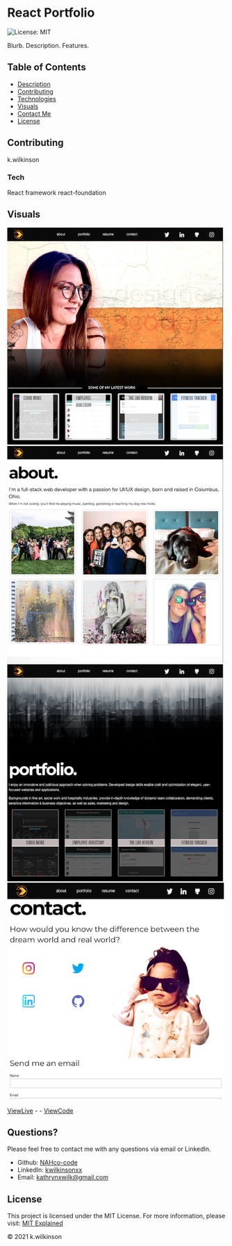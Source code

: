 # React Portfolio

![License: MIT](https://img.shields.io/badge/License-MIT-success.svg)

Blurb. Description. Features.

## Table of Contents

- [Description](#portfolio-03)
- [Contributing](#contributing)
- [Technologies](#tech)
- [Visuals](#visuals)
- [Contact Me](#questions)
- [License](#license)

## Contributing

k.wilkinson

### Tech

React framework
react-foundation

## Visuals

![screenshot](./src/images/home.PNG)
![screenshot](./src/images/about.PNG)
![screenshot](./src/images/portfolio.PNG)
![screenshot](./src/images/contact-header.PNG)

[ViewLive](https://nahco-code.github.io/portfolio-react/#/) -  - [ViewCode](https://github.com/NAHco-code/portfolio-react.git)

## Questions?

Please feel free to contact me with any questions via email or LinkedIn.

- Github: [NAHco-code](https://github.com/NAHco-code)
- LinkedIn: [kwilkinsonxx](https://www.linkedin.com/in/kwilkinsonxx/)
- Email: [kathrynxwilk@gmail.com](kathrynxwilk@gmail.com)

## License

This project is licensed under the MIT License.
For more information, please visit: [MIT Explained](https://choosealicense.com/licenses/mit/)

&copy; 2021 k.wilkinson
